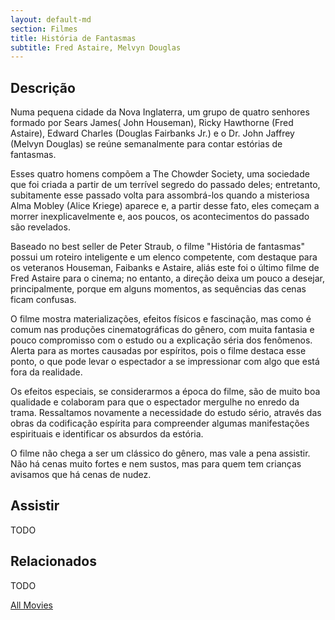 ```yaml
---
layout: default-md
section: Filmes
title: História de Fantasmas
subtitle: Fred Astaire, Melvyn Douglas
---
```


## Descrição
Numa pequena cidade da Nova Inglaterra, um grupo de quatro senhores formado por Sears James( John Houseman), Ricky Hawthorne (Fred Astaire), Edward Charles (Douglas Fairbanks Jr.)  e o Dr. John Jaffrey (Melvyn Douglas) se reúne semanalmente para contar estórias de fantasmas.

Esses quatro homens compõem a The Chowder Society, uma sociedade que foi criada a partir de um terrível segredo do passado deles; entretanto, subitamente esse passado volta para assombrá-los quando a misteriosa Alma Mobley (Alice Kriege) aparece e, a partir desse fato, eles começam a morrer inexplicavelmente e, aos poucos, os acontecimentos do passado são revelados. 

Baseado no best seller de Peter Straub, o filme "História de fantasmas"  possui um roteiro inteligente e um elenco competente, com destaque para os veteranos Houseman, Faibanks e Astaire, aliás este foi o último filme de Fred Astaire para o cinema; no entanto, a direção deixa um pouco a desejar, principalmente, porque em alguns momentos, as sequências das cenas ficam confusas.

O filme mostra materializações, efeitos físicos e fascinação, mas como é comum nas produções cinematográficas do gênero, com muita fantasia e pouco compromisso com o estudo ou a explicação séria dos fenômenos. Alerta para as mortes causadas por espíritos, pois o filme destaca esse ponto, o que pode levar o espectador a se impressionar com algo que está fora da realidade.  

Os efeitos especiais, se considerarmos a época do filme, são de muito boa qualidade e colaboram para que o espectador mergulhe no enredo da trama. Ressaltamos novamente a necessidade do estudo sério, através das obras da codificação espírita para compreender algumas manifestações espirituais e identificar os absurdos da estória.

O filme não chega a ser um clássico do gênero, mas vale a pena assistir. Não há cenas muito fortes e nem sustos, mas para quem tem crianças avisamos que há cenas de nudez.


## Assistir
TODO

## Relacionados
TODO


<a href="/movies" class="button">All Movies</a>